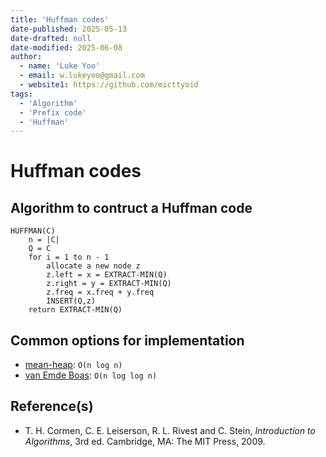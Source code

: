```yaml
---
title: 'Huffman codes'
date-published: 2025-05-13
date-drafted: null
date-modified: 2025-06-08
author:
  - name: 'Luke Yoo'
  - email: w.lukeyoo@gmail.com
  - website1: https://github.com/micttyoid
tags:
  - 'Algorithm'
  - 'Prefix code'
  - 'Huffman'
---
```


# Huffman codes

## Algorithm to contruct a Huffman code

```pseudo
HUFFMAN(C)
    n = |C|
    Q = C
    for i = 1 to n - 1
        allocate a new node z
        z.left = x = EXTRACT-MIN(Q)
        z.right = y = EXTRACT-MIN(Q)
        z.freq = x.freq + y.freq
        INSERT(Q,z)
    return EXTRACT-MIN(Q)
```

## Common options for implementation

- [mean-heap](https://lukeyoo.fyi/recap/2025/5/mean-heap): `O(n log n)`
- [van Emde Boas](https://lukeyoo.fyi/recap/2025/5/van-emde-boas): `O(n log log n)`

## Reference(s)

- T. H. Cormen, C. E. Leiserson, R. L. Rivest and C. Stein, _Introduction to Algorithms_, 3rd ed. Cambridge, MA: The MIT Press, 2009.